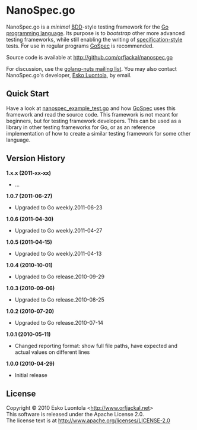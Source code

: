 
NanoSpec.go
======

NanoSpec.go is a *minimal* [BDD](http://dannorth.net/introducing-bdd)-style testing framework for the [Go programming language](http://golang.org/). Its purpose is to *bootstrap* other more advanced testing frameworks, while still enabling the writing of [specification-style](http://blog.orfjackal.net/2010/02/three-styles-of-naming-tests.html) tests. For use in regular programs [GoSpec](http://github.com/orfjackal/gospec) is recommended.

Source code is available at <http://github.com/orfjackal/nanospec.go>

For discussion, use the [golang-nuts mailing list](http://groups.google.com/group/golang-nuts). You may also contact NanoSpec.go's developer, [Esko Luontola](http://github.com/orfjackal), by email.


Quick Start
-----------

Have a look at [nanospec_example_test.go] and how [GoSpec](http://github.com/orfjackal/gospec) uses this framework and read the source code. This framework is not meant for beginners, but for testing framework developers. This can be used as a library in other testing frameworks for Go, or as an reference implementation of how to create a similar testing framework for some other language.

[nanospec_example_test.go]: http://github.com/orfjackal/nanospec.go/blob/master/src/nanospec_example_test.go


Version History
---------------

**1.x.x (2011-xx-xx)**

- ...

**1.0.7 (2011-06-27)**

- Upgraded to Go weekly.2011-06-23

**1.0.6 (2011-04-30)**

- Upgraded to Go weekly.2011-04-27

**1.0.5 (2011-04-15)**

- Upgraded to Go weekly.2011-04-13

**1.0.4 (2010-10-01)**

- Upgraded to Go release.2010-09-29

**1.0.3 (2010-09-06)**

- Upgraded to Go release.2010-08-25

**1.0.2 (2010-07-20)**

- Upgraded to Go release.2010-07-14

**1.0.1 (2010-05-11)**

- Changed reporting format: show full file paths, have expected and actual values on different lines

**1.0.0 (2010-04-29)**

- Initial release


License
-------

Copyright © 2010 Esko Luontola <<http://www.orfjackal.net>>  
This software is released under the Apache License 2.0.  
The license text is at <http://www.apache.org/licenses/LICENSE-2.0>

